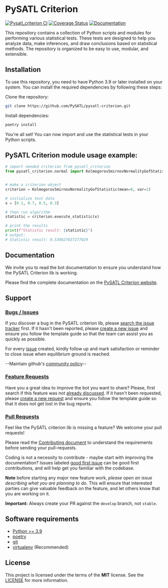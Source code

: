 # PySATL Criterion

[![Pysatl_criterion CI](https://github.com/PySATL/pysatl-criterion/workflows/PySATL%20CI/badge.svg)](https://github.com/PySATL/pysatl-criterion/actions)
[![Coverage Status](https://coveralls.io/repos/github/PySATL/pysatl-criterion/badge.svg?branch=main)](https://coveralls.io/github/PySATL/pysatl-criterion?branch=main)
[![Documentation](https://readthedocs.org/projects/pysatl-criterion/badge)](https://pysatl-criterion.readthedocs.io)

This repository contains a collection of Python scripts and modules for performing various statistical tests. These tests are designed to help you analyze data, make inferences, and draw conclusions based on statistical methods. The repository is organized to be easy to use, modular, and extensible.

## Installation
To use this repository, you need to have Python 3.9 or later installed on your system. You can install the required dependencies by following these steps:

Clone the repository:

```bash
git clone https://github.com/PySATL/pysatl-criterion.git
```

Install dependencies:

```bash
poetry install
```
You're all set! You can now import and use the statistical tests in your Python scripts.

## PySATL Criterion module usage example:

```python
# import needed criterion from pysatl_criterion
from pysatl_criterion.normal import KolmogorovSmirnovNormalityGofStatistic


# make a criterion object
criterion = KolmogorovSmirnovNormalityGofStatistic(mean=0, var=1)

# initialize test data
x = [0.1, 0.7, 0.5, 0.3]

# then run algorithm
statistic = criterion.execute_statistic(x)

# print the results
print(f"Statistic result: {statistic}")
# output:
# Statistic result: 0.539827837277029
```

## Documentation
We invite you to read the bot documentation to ensure you understand how the PySATL Criterion lib is working.

Please find the complete documentation on the [PySATL Criterion website](https://pysatl-criterion.readthedocs.io/en/latest/).

## Support
### [Bugs / Issues](https://github.com/PySATL/pysatl-criterion/issues?q=is%3Aissue)

If you discover a bug in the PySATL criterion lib, please
[search the issue tracker](https://github.com/PySATL/pysatl-criterion/issues?q=is%3Aissue)
first. If it hasn't been reported, please
[create a new issue](https://github.com/PySATL/pysatl-criterion/issues/new/choose) and
ensure you follow the template guide so that the team can assist you as
quickly as possible.

For every [issue](https://github.com/PySATL/pysatl-criterion/issues/new/choose) created, kindly follow up and mark satisfaction or reminder to close issue when equilibrium ground is reached.

--Maintain github's [community policy](https://docs.github.com/en/site-policy/github-terms/github-community-code-of-conduct)--

### [Feature Requests](https://github.com/PySATL/pysatl-criterion/labels/enhancement)

Have you a great idea to improve the bot you want to share? Please,
first search if this feature was not [already discussed](https://github.com/PySATL/pysatl-criterion/labels/enhancement).
If it hasn't been requested, please
[create a new request](https://github.com/PySATL/pysatl-criterion/issues/new/choose)
and ensure you follow the template guide so that it does not get lost
in the bug reports.

### [Pull Requests](https://github.com/PySATL/pysatl-criterion/pulls)

Feel like the PySATL criterion lib is missing a feature? We welcome your pull requests!

Please read the
[Contributing document](https://github.com/PySATL/pysatl-criterion/blob/develop/CONTRIBUTING.md)
to understand the requirements before sending your pull-requests.

Coding is not a necessity to contribute - maybe start with improving the documentation?
Issues labeled [good first issue](https://github.com/PySATL/pysatl-criterion/labels/good%20first%20issue) can be good first contributions, and will help get you familiar with the codebase.

**Note** before starting any major new feature work, *please open an issue describing what you are planning to do*. This will ensure that interested parties can give valuable feedback on the feature, and let others know that you are working on it.

**Important:** Always create your PR against the `develop` branch, not `stable`.


## Software requirements
- [Python >= 3.9](http://docs.python-guide.org/en/latest/starting/installation/)
- [poetry](https://python-poetry.org/docs/)
- [git](https://git-scm.com/book/en/v2/Getting-Started-Installing-Git)
- [virtualenv](https://virtualenv.pypa.io/en/stable/installation.html) (Recommended)

## License

This project is licensed under the terms of the **MIT** license. See the [LICENSE](LICENSE) for more information.

